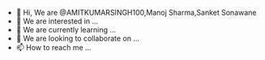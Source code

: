 - 👋 Hi, We are  @AMITKUMARSINGH100,Manoj Sharma,Sanket Sonawane
- 👀 We are interested in ...
- 🌱 We are currently learning ...
- 💞️ We are looking to collaborate on ...
- 📫 How to reach me ...

<!---
AMITKUMARSINGH100/AMITKUMARSINGH100 is a ✨ special ✨ repository because its `README.md` (this file) appears on your GitHub profile.
You can click the Preview link to take a look at your changes.
--->
